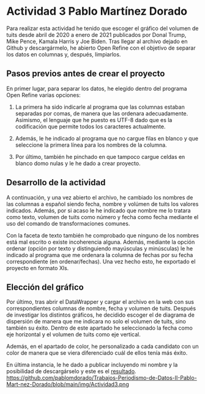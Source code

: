 # Actividad 3 Pablo Martínez Dorado 
Para realizar esta actividad he tenido que escoger el gráfico del volumen de tuits desde abril de 2020 a enero de 2021 publicados por Donal Trump, Mike Pence, Kamala Harris y Joe Biden. Tras llegar al archivo dejado en Github y descargármelo, he abierto Open Refine con el objetivo de separar los datos en columnas y, después, limpiarlos. 

## Pasos previos antes de crear el proyecto

En primer lugar, para separar los datos, he elegido dentro del programa Open Refine varias opciones: 

1. La primera ha sido indicarle al programa que las columnas estaban separadas por comas, de manera que las ordenara adecuadamente. Asimismo, el lenguaje que he puesto es UTF-8 dado que es la codificación que permite todos los caracteres actualmente.

2. Además, le he indicado al programa que no cargue filas en blanco y que seleccione la primera línea para los nombres de la columna. 

3. Por último, también he pinchado en que tampoco cargue celdas en blanco domo nulas y le he dado a crear proyecto. 

## Desarrollo de la actividad 


A continuación, y una vez abierto el archivo, he cambiado los nombres de las columnas a español siendo fecha, nombre y volúmen de tuits los valores indicados. Además, por si acaso le he indicado que nombre me lo tratara como texto, volumen de tuits como número y fecha como fecha mediante el uso del comando de transformaciones comunes.

Con la faceta de texto también he comprobado que ninguno de los nombres está mal escrito o existe incoherencia alguna. Además, mediante la opción ordenar (opción por texto y distinguiendo mayúsculas y minúsculas) le he indicado al programa que me ordenara la columna de fechas por su fecha correspondiente (en ordenar/fechas). Una vez hecho esto, he exportado el proyecto en formato Xls.  


## Elección del gráfico 

Por último, tras abrir el DataWrapper y cargar el archivo en la web con sus correspondientes columnas de nombre, fecha y volumen de tuits. Después de investigar los distintos gráficos, he decidido escoger el de diagrama de dispersión de manera que me indicara no solo el volumen de tuits, sino también su éxito. Dentro de este apartado he seleccionado la fecha como eje horizontal y el volumen de tuits como eje vertical.

Además, en el apartado de color, he personalizado a cada candidato con un color de manera que se viera diferenciado cuál de ellos tenía más éxito. 


En última instancia, le he dado a publicar incluyendo mi nombre y la posibilidad de descargárselo y este es el [resultado](https://github.com/pablomdorado/Trabajos-Periodismo-de-Datos-II-Pablo-Mart-nez-Dorado/blob/main/img/Actividad3.png). 
https://github.com/pablomdorado/Trabajos-Periodismo-de-Datos-II-Pablo-Mart-nez-Dorado/blob/main/img/Actividad3.png
